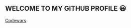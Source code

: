 ## WELCOME TO MY GITHUB PROFILE :smiley:
[Codewars](https://www.codewars.com/users/manuelbosi/badges/large)
